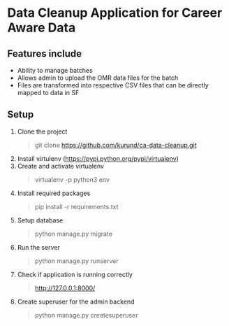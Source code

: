 # Data Cleanup Application for Career Aware Data

## Features include
* Ability to manage batches
* Allows admin to upload the OMR data files for the batch
* Files are transformed into respective CSV files that can be directly mapped to data in SF


## Setup
1. Clone the project
   > git clone https://github.com/kurund/ca-data-cleanup.git
2. Install virtulenv (https://pypi.python.org/pypi/virtualenv)
3. Create and activate virtualenv
   > virtualenv -p python3 env
4. Install required packages
   > pip install -r requirements.txt
5. Setup database
   > python manage.py migrate
6. Run the server
   > python manage.py runserver
7. Check if application is running correctly
   > http://127.0.0.1:8000/
8. Create superuser for the admin backend
   > python manage.py createsuperuser
   